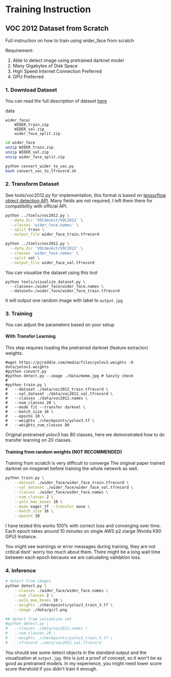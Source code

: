 # Training Instruction

## VOC 2012 Dataset from Scratch

Full instruction on how to train using wider_face from scratch

Requirement:
  1. Able to detect image using pretrained darknet model
  2. Many Gigabytes of Disk Space
  3. High Speed Internet Connection Preferred
  4. GPU Preferred


### 1. Download Dataset

You can read the full description of dataset [here](http://shuoyang1213.me/WIDERFACE/)

data
```
wider_face/
    WIDER_train.zip
    WIDER_val.zip
    wider_face_split.zip
```

```bash
cd wider_face
unzip WIDER_train.zip
unzip WIDER_val.zip
unzip wider_face_split.zip

python convert_wider_to_voc.py
bash convert_voc_to_tfrecord.sh
```

### 2. Transform Dataset

See tools/voc2012.py for implementation, this format is based on [tensorflow object detection API](https://github.com/tensorflow/models/tree/master/research/object_detection). Many fields 
are not required, I left them there for compatibility with official API.

```bash
python ../tools/voc2012.py \
  --data_dir 'VOCdevkit/VOC2012' \
  --classes 'wider_face.names' \
  --split train \
  --output_file wider_face_train.tfrecord

python ../tools/voc2012.py \
  --data_dir 'VOCdevkit/VOC2012' \
  --classes 'wider_face.names' \
  --split val \
  --output_file wider_face_val.tfrecord
```

You can visualize the dataset using this tool
```
python tools/visualize_dataset.py \
  --classes=./wider_face/wider_face.names \
  --dataset=./wider_face/wider_face_train.tfrecord
```

It will output one random image with label to `output.jpg`

### 3. Training

You can adjust the parameters based on your setup

#### With Transfer Learning

This step requires loading the pretrained darknet (feature extractor) weights.
```
#wget https://pjreddie.com/media/files/yolov3.weights -O data/yolov3.weights
#python convert.py
#python detect.py --image ./data/meme.jpg # Sanity check
#
#python train.py \
#	--dataset ./data/voc2012_train.tfrecord \
#	--val_dataset ./data/voc2012_val.tfrecord \
#	--classes ./data/voc2012.names \
#	--num_classes 20 \
#	--mode fit --transfer darknet \
#	--batch_size 16 \
#	--epochs 10 \
#	--weights ./checkpoints/yolov3.tf \
#	--weights_num_classes 80 
```

Original pretrained yolov3 has 80 classes, here we demonstrated how to
do transfer learning on 20 classes.

#### Training from random weights (NOT RECOMMENDED)
Training from scratch is very difficult to converge
The original paper trained darknet 
on imagenet before training the whole network as well.

```bash
python train.py \
    --dataset ./wider_face/wider_face_train.tfrecord \
    --val_dataset ./wider_face/wider_face_val.tfrecord \
    --classes ./wider_face/wider_face.names \
    --num_classes 2 \
    --yolo_max_boxes 10 \
    --mode eager_tf --transfer none \
    --batch_size 16 \
    --epochs 10
```

I have tested this works 100% with correct loss and converging over time.
Each epoch takes around 10 minutes on single AWS p2.xlarge (Nvidia K80 GPU) Instance.

You might see warnings or error messages during training, they are not critical dont' worry too much about them.
There might be a long wait time between each epoch becaues we are calculating validation loss.

### 4. Inference

```bash
# detect from images
python detect.py \
    --classes ./wider_face/wider_face.names \
    --num_classes 2 \
    --yolo_max_boxes 10 \
    --weights ./checkpoints/yolov3_train_3.tf \
    --image ./data/girl.png

## detect from validation set
#python detect.py \
#	--classes ./data/voc2012.names \
#	--num_classes 20 \
#	--weights ./checkpoints/yolov3_train_5.tf \
#	--tfrecord ./data/voc2012_val.tfrecord
```

You should see some detect objects in the standard output and the visualization at `output.jpg`.
this is just a proof of concept, so it won't be as good as pretrained models.
In my experience, you might need lower score score thershold if you didn't train it enough.

